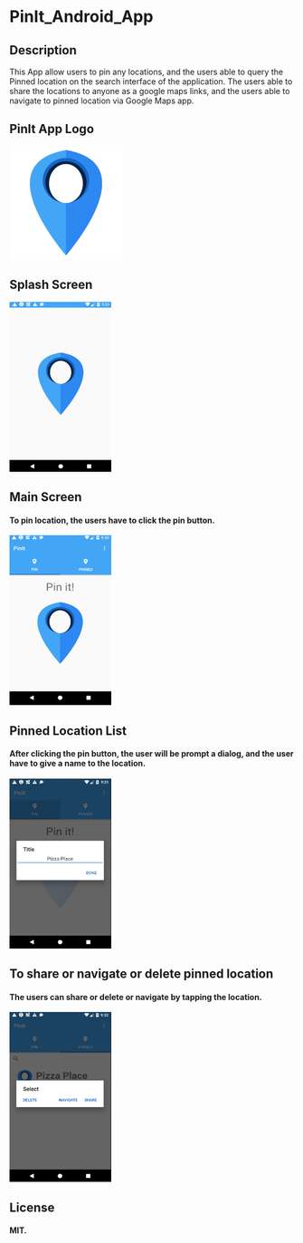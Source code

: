 # PinIt_Android_App
## Description
 This App allow users to pin any locations, and the users able to query the Pinned location on the search interface of the application.
 The users able to share the locations to anyone as a google maps links, and the users able to navigate to pinned location via Google Maps app.
 
## PinIt App Logo
 <img src="https://github.com/yousuf1997/PinIt_Android_App/blob/master/marker.png" width="200" height="200">
 
## Splash Screen 
<img src="https://github.com/yousuf1997/PinIt_Android_App/blob/master/splash.PNG" width="180" height="300">

## Main Screen 
#### To pin location, the users have to click the pin button.
<img src="https://github.com/yousuf1997/PinIt_Android_App/blob/master/main.PNG" width="180" height="300">

## Pinned Location List 
#### After clicking the pin button, the user will be prompt a dialog, and the user have to give a name to the location.
<img src="https://github.com/yousuf1997/PinIt_Android_App/blob/master/main2.PNG" width="180" height="300">

## To share or navigate or delete pinned location 
#### The users can share or delete or navigate by tapping the location.
<img src="https://github.com/yousuf1997/PinIt_Android_App/blob/master/main4.PNG" width="180" height="300">

## License
#### MIT.
